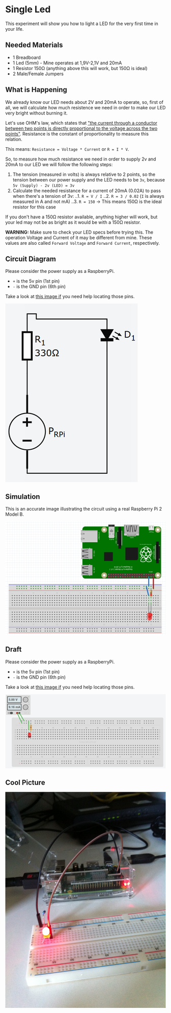 # Single Led

This experiment will show you how to light a LED for the very first time in your life.

## Needed Materials

- 1 Breadboard
- 1 Led (5mm) - Mine operates at 1,9V-2,1V and 20mA
- 1 Resistor 150Ω (anything above this will work, but 150Ω is ideal)
- 2 Male/Female Jumpers

## What is Happening

We already know our LED needs about 2V and 20mA to operate, so, first of all, we will calculate how much resistence we need in order to make our LED very bright without burning it.

Let's use OHM's law, which states that ["the current through a conductor between two points is directly proportional to the voltage across the two points"](https://en.wikipedia.org/wiki/Ohm's_law). Resistance is the constant of proportionality to measure this relation.

This means: `Resistance = Voltage * Current` or `R = I * V`.

So, to measure how much resistance we need in order to supply 2v and 20mA to our LED we will follow the following steps:

1. The tension (measured in volts) is always relative to 2 points, so the tension between our power supply and the LED needs to be `3v`, because `5v (Supply) - 2v (LED) = 3v`
2. Calculate the needed resistance for a current of 20mA (0.02A) to pass when there's a tension of 3v:
..1. `R = V / I`
..2. `R = 3 / 0.02` (`I` is always measured in A and not mA)
..3. `R = 150` -> This means 150Ω is the ideal resistor for this case

If you don't have a 150Ω resistor available, anything higher will work, but your led may not be as bright as it would be with a 150Ω resistor.

**WARNING:** Make sure to check your LED specs before trying this. The operation Voltage and Current of it may be different from mine. These values are also called `Forward Voltage` and `Forward Current`, respectively.

## Circuit Diagram

Please consider the power supply as a RaspberryPi.
* `+` is the 5v pin (1st pin)
* `-` is the GND pin (6th pin)

Take a look at [this image if](../rp2-pins.png?raw=true) you need help locating those pins.

![Circuit Diagram](./diagram.png?raw=true)

## Simulation

This is an accurate image illustrating the circuit using a real Raspberry Pi 2 Model B.

![Fritzing Simulation](./fritzing-simulation.png?raw=true)

## Draft

Please consider the power supply as a RaspberryPi.
* `+` is the 5v pin (1st pin)
* `-` is the GND pin (6th pin)

Take a look at [this image if](../rp2-pins.png?raw=true) you need help locating those pins.

![Draft](./simulation.png?raw=true)

## Cool Picture

![Cool Picture](./cool-picture.jpg?raw=true)
